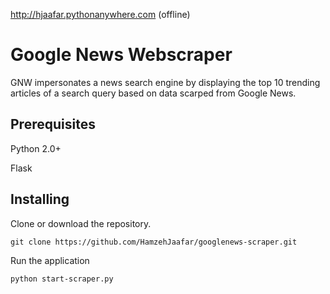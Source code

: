 http://hjaafar.pythonanywhere.com (offline)

# Google News Webscraper 

GNW impersonates a news search engine by displaying the top 10 trending articles of a search query based on data scarped from Google News.

## Prerequisites

Python 2.0+

Flask

## Installing

Clone or download the repository.

```
git clone https://github.com/HamzehJaafar/googlenews-scraper.git
```

Run the application

```
python start-scraper.py
```
